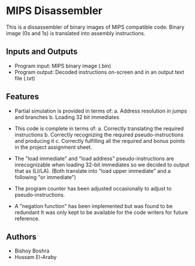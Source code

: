 # MIPS Disassembler

This is a dissassembler of binary images of MIPS compatible code. Binary image (0s and 1s) is translated into assembly instructions.

## Inputs and Outputs

- Program input: MIPS binary image (.bin)
- Program output: Decoded instructions on-screen and in an output text file (.txt)

## Features

- Partial simulation is provided in terms of:
  a. Address resolution in jumps and branches
  b. Loading 32 bit immediates

- This code is complete in terms of:
  a. Correctly translating the required instructions
  b. Correctly recognizing the required pseudo-instructions and producing it
  c. Correctly fulfilling all the required and bonus points in the project assignment sheet.

- The "load immediate" and "load address" pseudo-instructions are inrecognizable when
  loading 32-bit immediates so we decided to output that as (LI/LA).
  (Both translate into "load upper immediate" and a following "or immediate")

- The program counter has been adjusted occasionally to adjust to pseudo-instructions.

- A "negation function" has been implemented but was found to be redundant
  It was only kept to be available for the code writers for future reference.

## Authors

- Bishoy Boshra
- Hussam El-Araby
